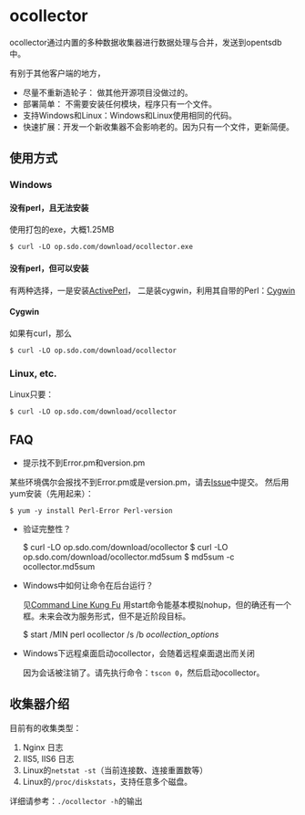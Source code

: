 

ocollector
========
ocollector通过内置的多种数据收集器进行数据处理与合并，发送到opentsdb中。

有别于其他客户端的地方，

* 尽量不重新造轮子： 做其他开源项目没做过的。
* 部署简单： 不需要安装任何模块，程序只有一个文件。
* 支持Windows和Linux：Windows和Linux使用相同的代码。
* 快速扩展：开发一个新收集器不会影响老的。因为只有一个文件，更新简便。

使用方式
---------------
### Windows
#### 没有perl，且无法安装
使用打包的exe，大概1.25MB

    $ curl -LO op.sdo.com/download/ocollector.exe

#### 没有perl，但可以安装
有两种选择，一是安装[ActivePerl](http://www.activestate.com/activeperl/downloads)， 二是装cygwin，利用其自带的Perl：[Cygwin](http://www.cygwin.com/)

#### Cygwin
如果有curl，那么

    $ curl -LO op.sdo.com/download/ocollector

### Linux, etc.
Linux只要：

    $ curl -LO op.sdo.com/download/ocollector


FAQ
---------------

+ 提示找不到Error.pm和version.pm

某些环境偶尔会报找不到Error.pm或是version.pm，请去[Issue](https://github.com/op-sdo-com/ocollector/issues)中提交。
然后用yum安装（先用起来）：

    $ yum -y install Perl-Error Perl-version

+ 验证完整性？

    $ curl -LO op.sdo.com/download/ocollector
    $ curl -LO op.sdo.com/download/ocollector.md5sum
    $ md5sum -c ocollector.md5sum

+ Windows中如何让命令在后台运行？

    见[Command Line Kung Fu](http://blog.commandlinekungfu.com/2009/04/episode-23-job-control.html)
    用start命令能基本模拟nohup，但的确还有一个框。未来会改为服务形式，但不是近阶段目标。

    $ start /MIN perl ocollector /s /b *ocollection_options*

+ Windows下远程桌面启动ocollector，会随着远程桌面退出而关闭

    因为会话被注销了。请先执行命令：`tscon 0`，然后启动ocollector。



收集器介绍
---------------
目前有的收集类型：

1. Nginx 日志
2. IIS5, IIS6 日志
3. Linux的`netstat -st`（当前连接数、连接重置数等）
4. Linux的`/proc/diskstats`，支持任意多个磁盘。

详细请参考：`./ocollector -h`的输出